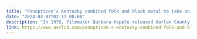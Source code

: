 ```yaml
---
title: "Panopticon’s Kentucky combined folk and black metal to take on the coal industry"
date: "2024-03-07T02:17-08:00"
description: "In 1976, filmmaker Barbara Kopple released Harlan County U.S.A., a documentary delving into Kentucky coal miners’ 1973 Brookside Strike against the Eastover Coal Company and its larger corporate owners. Critics largely regarded the film as an instant classic, with Kopple receiving an Oscar for Best Documentary…"
link: https://www.avclub.com/panopticon-s-kentucky-combined-folk-and-black-metal-to-1831155844
---
```

